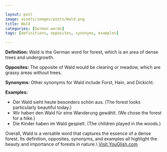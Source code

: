 ```yaml
---

layout: post
image: assets/images/posts/Wald.png
title: Wald
categories: [German words]
tags: [definitions, opposites, synonyms, examples]

---
```


**Definition:** Wald is the German word for forest, which is an area of dense trees and undergrowth.

**Opposites:** The opposite of Wald would be clearing or meadow, which are grassy areas without trees.

**Synonyms:** Other synonyms for Wald include Forst, Hain, and Dickicht.

**Examples:**

- Der Wald sieht heute besonders schön aus. (The forest looks particularly beautiful today.)
- Wir haben den Wald für eine Wanderung gewählt. (We chose the forest for a hike.)
- Die Kinder haben im Wald gespielt. (The children played in the woods.) 

Overall, Wald is a versatile word that captures the essence of a dense forest. Its definition, opposites, synonyms, and examples all highlight the beauty and importance of forests in nature.\ <a id="yg-widget-0" class="youglish-widget" data-query="Wald" data-lang="german" data-components="8412" data-auto-start="0" data-bkg-color="theme_light" data-title="How%20to%20pronounce%20Wald%20in%20German"  rel="nofollow" href="https://youglish.com">Visit YouGlish.com</a><script async src="https://youglish.com/public/emb/widget.js" charset="utf-8"></script>
